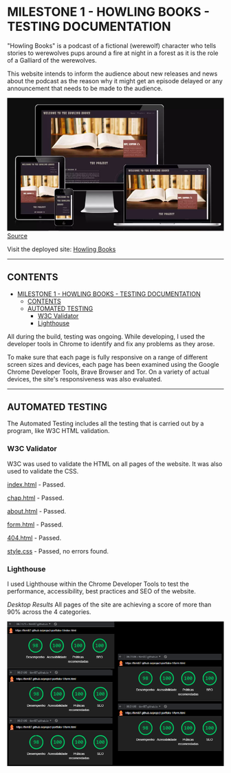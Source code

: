 # MILESTONE 1 - HOWLING BOOKS - TESTING DOCUMENTATION

"Howling Books" is a podcast of a fictional (werewolf) character who tells stories to werewolves pups around a fire at night in a forest as it is the role of a Galliard of the werewolves.

This website intends to inform the audience about new releases and news about the podcast as the reason why it might get an episode delayed or any announcement that needs to be made to the audience.

![General vision of my website in many types of screens](assets/images/readme/index.webp)
[Source](https://ui.dev/amiresponsive?url=https://tkml87.github.io/project-portfolio-1/)

Visit the deployed site: [Howling Books](https://tkml87.github.io/project-portfolio-1)

---

## CONTENTS

- [MILESTONE 1 - HOWLING BOOKS - TESTING DOCUMENTATION](#milestone-1---howling-books---testing-documentation)
  - [CONTENTS](#contents)
  - [AUTOMATED TESTING](#automated-testing)
    - [W3C Validator](#w3c-validator)
    - [Lighthouse](#lighthouse)

All during the build, testing was ongoing. While developing, I used the developer tools in Chrome to identify and fix any problems as they arose.

To make sure that each page is fully responsive on a range of different screen sizes and devices, each page has been examined using the Google Chrome Developer Tools, Brave Browser and Tor. On a variety of actual devices, the site's responsiveness was also evaluated.

---

## AUTOMATED TESTING

The Automated Testing includes all the testing that is carried out by a program, like W3C HTML validation.

### W3C Validator

W3C was used to validate the HTML on all pages of the website. It was also used to validate the CSS.

[index.html](https://validator.w3.org/nu/?showoutline=yes&doc=https%3A%2F%2Ftkml87.github.io%2Fproject-portfolio-1%2Findex.html) - Passed.

[chap.html](https://validator.w3.org/nu/?showoutline=yes&doc=https%3A%2F%2Ftkml87.github.io%2Fproject-portfolio-1%2Fchap.html) - Passed.

[about.html](https://validator.w3.org/nu/?showoutline=yes&doc=https%3A%2F%2Ftkml87.github.io%2Fproject-portfolio-1%2Fabout.html) - Passed.

[form.html](https://validator.w3.org/nu/?doc=https%3A%2F%2Ftkml87.github.io%2Fproject-portfolio-1%2Fform.html) - Passed.

[404.html](https://validator.w3.org/nu/?showoutline=yes&doc=https%3A%2F%2Ftkml87.github.io%2Fproject-portfolio-1%2F404.html) - Passed.

[style.css](https://www.dropbox.com/s/j04u2josif4wy5u/css.PNG?dl=0) - Passed, no errors found.

### Lighthouse

I used Lighthouse within the Chrome Developer Tools to test the performance, accessibility, best practices and SEO of the website.

_Desktop Results_
All pages of the site are achieving a score of more than 90% across the 4 categories.

![Lighthouse Testing](assets/images/readme/light-all.png)
